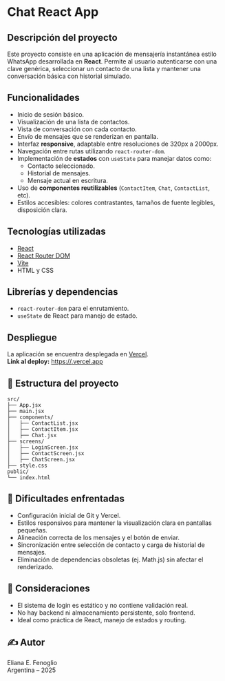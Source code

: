 # Chat React App

## Descripción del proyecto

Este proyecto consiste en una aplicación de mensajería instantánea estilo WhatsApp desarrollada en **React**. Permite al usuario autenticarse con una clave genérica, seleccionar un contacto de una lista y mantener una conversación básica con historial simulado.

##  Funcionalidades

- Inicio de sesión básico.
- Visualización de una lista de contactos.
- Vista de conversación con cada contacto.
- Envío de mensajes que se renderizan en pantalla.
- Interfaz **responsive**, adaptable entre resoluciones de 320px a 2000px.
- Navegación entre rutas utilizando `react-router-dom`.
- Implementación de **estados** con `useState` para manejar datos como:
  - Contacto seleccionado.
  - Historial de mensajes.
  - Mensaje actual en escritura.
- Uso de **componentes reutilizables** (`ContactItem`, `Chat`, `ContactList`, etc).
- Estilos accesibles: colores contrastantes, tamaños de fuente legibles, disposición clara.

## Tecnologías utilizadas

- [React](https://reactjs.org/)
- [React Router DOM](https://reactrouter.com/)
- [Vite](https://vitejs.dev/) 
- HTML y CSS

## Librerías y dependencias

- `react-router-dom` para el enrutamiento.
- `useState` de React para manejo de estado.

## Despliegue

La aplicación se encuentra desplegada en [Vercel](https://vercel.com/).  
**Link al deploy:** [https://<tu-nombre-del-proyecto>.vercel.app](https://<tu-nombre-del-proyecto>.vercel.app)

## 📁 Estructura del proyecto

```
src/
├── App.jsx
├── main.jsx
├── components/
│   ├── ContactList.jsx
│   ├── ContactItem.jsx
│   ├── Chat.jsx
├── screens/
│   ├── LoginScreen.jsx
│   ├── ContactScreen.jsx
│   ├── ChatScreen.jsx
├── style.css
public/
└── index.html
```

## 🤯 Dificultades enfrentadas

- Configuración inicial de Git y Vercel.
- Estilos responsivos para mantener la visualización clara en pantallas pequeñas.
- Alineación correcta de los mensajes y el botón de enviar.
- Sincronización entre selección de contacto y carga de historial de mensajes.
- Eliminación de dependencias obsoletas (ej. Math.js) sin afectar el renderizado.

## 📌 Consideraciones

- El sistema de login es estático y no contiene validación real.
- No hay backend ni almacenamiento persistente, solo frontend.
- Ideal como práctica de React, manejo de estados y routing.

## ✍️ Autor

Eliana E. Fenoglio  
Argentina – 2025
